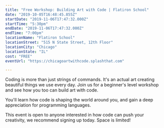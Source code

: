 ```yaml
---
title: "Free Workshop: Building Art with Code | Flatiron School"
date: "2019-10-05T16:48:45.855Z"
startDate: "2019-11-06T17:47:32.000Z"
startTime: "5:30pm"
endDate: "2019-11-06T17:47:32.000Z"
endTime: "7:00pm"
locationName: "Flatiron School"
locationStreet: "515 N State Street, 12th Floor"
locationCity: "Chicago"
locationState: "IL"
cost: "FREE"
eventUrl: "https://chicagoartwithcode.splashthat.com"

---
```


Coding is more than just strings of commands. It's an actual art creating beautiful things we use every day. Join us for a beginner's level workshop and see how you too can build art with code.

You'll learn how code is shaping the world around you, and gain a deep appreciation for programming languages.

This event is open to anyone interested in how code can push your creativity, we recommend signing up today. Space is limited!

